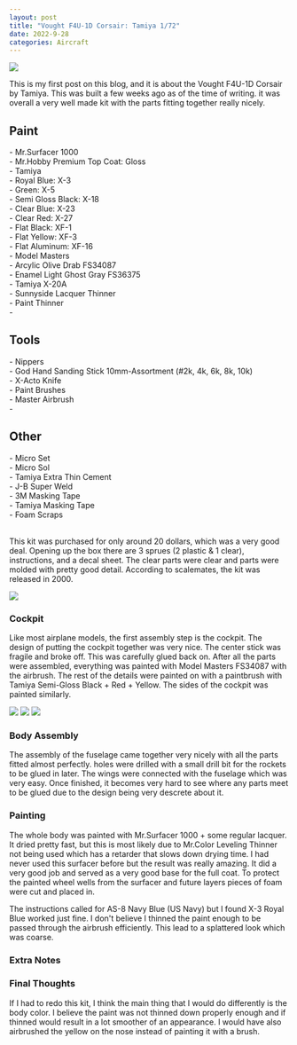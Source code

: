 ```yaml
---
layout: post
title: "Vought F4U-1D Corsair: Tamiya 1/72"
date: 2022-9-28
categories: Aircraft
---
```


<img src="https://stackgrandiose.github.io/blog/assets/images/DSCN3010scale.JPG" >

<p>This is my first post on this blog, and it is about the Vought F4U-1D Corsair by Tamiya. This was built a few weeks ago as of the time of writing. it was overall a very well made kit with the parts fitting together really nicely. 
<h2>Paint</h2>
- Mr.Surfacer 1000 <br>
- Mr.Hobby Premium Top Coat: Gloss <br>
- Tamiya <br>
    - Royal Blue: X-3 <br>
    - Green: X-5 <br>
    - Semi Gloss Black: X-18 <br>
    - Clear Blue: X-23 <br>
    - Clear Red: X-27 <br>
    - Flat Black: XF-1 <br>
    - Flat Yellow: XF-3 <br>
    - Flat Aluminum: XF-16 <br>
- Model Masters <br>
    - Arcylic Olive Drab FS34087 <br>
    - Enamel Light Ghost Gray FS36375 <br>
- Tamiya X-20A <br>
- Sunnyside Lacquer Thinner <br>
- Paint Thinner <br>
- 
<h2>Tools</h2>
- Nippers <br>
- God Hand Sanding Stick 10mm-Assortment (#2k, 4k, 6k, 8k, 10k) <br>
- X-Acto Knife <br>
- Paint Brushes <br>
- Master Airbrush <br>
- 
<h2>Other</h2>
- Micro Set <br>
- Micro Sol <br>
- Tamiya Extra Thin Cement <br>
- J-B Super Weld <br>
- 3M Masking Tape <br>
- Tamiya Masking Tape <br>
- Foam Scraps <br>

<br>

<p>This kit was purchased for only around 20 dollars, which was a very good deal. Opening up the box there are 3 sprues (2 plastic & 1 clear), instructions, and a decal sheet. The clear parts were clear and parts were molded with pretty good detail. According to scalemates, the kit was released in 2000.</p>

<img src="https://stackgrandiose.github.io/blog/assets/images/sprue-detail-scale.jpg" >

    
<h3>Cockpit</h3>
<p>Like most airplane models, the first assembly step is the cockpit. The design of putting the cockpit together was very nice. The center stick was fragile and broke off. This was carefully glued back on. After all the parts were assembled, everything was painted with Model Masters FS34087 with the airbrush. The rest of the details were painted on with a paintbrush with Tamiya Semi-Gloss Black + Red + Yellow. The sides of the cockpit was painted similarly.</p>

<img src="https://stackgrandiose.github.io/blog/assets/images/cockpit-1-scale.jpg" > 
<img src="https://stackgrandiose.github.io/blog/assets/images/cockpit-2-scale.jpg" >
<img src="https://stackgrandiose.github.io/blog/assets/images/cockpit-side-scale.jpg" >

<h3>Body Assembly</h3>
The assembly of the fuselage came together very nicely with all the parts fitted almost perfectly. holes were drilled with a small drill bit for the rockets to be glued in later. The wings were connected with the fuselage which was very easy. Once finished, it becomes very hard to see where any parts meet to be glued due to the design being very descrete about it. 

<h3>Painting</h3>
The whole body was painted with Mr.Surfacer 1000 + some regular lacquer. It dried pretty fast, but this is most likely due to Mr.Color Leveling Thinner not being used which has a retarder that slows down drying time. I had never used this surfacer before but the result was really amazing. It did a very good job and served as a very good base for the full coat. To protect the painted wheel wells from the surfacer and future layers pieces of foam were cut and placed in.

<br>

The instructions called for AS-8 Navy Blue (US Navy) but I found X-3 Royal Blue worked just fine. I don't believe I thinned the paint enough to be passed through the airbrush efficiently. This lead to a splattered look which was coarse.

<h3>Extra Notes</h3>

<h3>Final Thoughts</h3>
If I had to redo this kit, I think the main thing that I would do differently is the body color. I believe the paint was not thinned down properly enough and if thinned would result in a lot smoother of an appearance. I would have also airbrushed the yellow on the nose instead of painting it with a brush.
